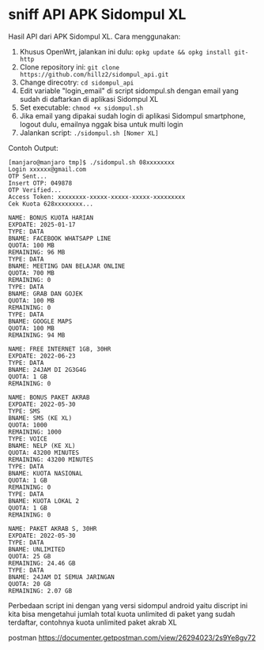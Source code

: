 # sniff API APK Sidompul XL
Hasil API dari APK Sidompul XL. Cara menggunakan:
1. Khusus OpenWrt, jalankan ini dulu: `opkg update && opkg install git-http`
2. Clone repository ini: `git clone https://github.com/hillz2/sidompul_api.git`
3. Change direcotry: `cd sidompul_api`
4. Edit variable "login_email" di script sidompul.sh dengan email yang sudah di daftarkan di aplikasi Sidompul XL
5. Set executable: `chmod +x sidompul.sh`
6. Jika email yang dipakai sudah login di aplikasi Sidompul smartphone, logout dulu, emailnya nggak bisa untuk multi login
7. Jalankan script: `./sidompul.sh [Nomer XL]`

Contoh Output:
```
[manjaro@manjaro tmp]$ ./sidompul.sh 08xxxxxxxx
Login xxxxxx@gmail.com
OTP Sent...       
Insert OTP: 049878
OTP Verified...
Access Token: xxxxxxxx-xxxxx-xxxxx-xxxxx-xxxxxxxxx
Cek Kuota 628xxxxxxxx...

NAME: BONUS KUOTA HARIAN
EXPDATE: 2025-01-17
TYPE: DATA
BNAME: FACEBOOK WHATSAPP LINE
QUOTA: 100 MB
REMAINING: 96 MB
TYPE: DATA
BNAME: MEETING DAN BELAJAR ONLINE
QUOTA: 700 MB
REMAINING: 0
TYPE: DATA
BNAME: GRAB DAN GOJEK
QUOTA: 100 MB
REMAINING: 0
TYPE: DATA
BNAME: GOOGLE MAPS
QUOTA: 100 MB
REMAINING: 94 MB

NAME: FREE INTERNET 1GB, 30HR
EXPDATE: 2022-06-23
TYPE: DATA
BNAME: 24JAM DI 2G3G4G
QUOTA: 1 GB
REMAINING: 0

NAME: BONUS PAKET AKRAB
EXPDATE: 2022-05-30
TYPE: SMS
BNAME: SMS (KE XL)
QUOTA: 1000
REMAINING: 1000
TYPE: VOICE
BNAME: NELP (KE XL)
QUOTA: 43200 MINUTES
REMAINING: 43200 MINUTES
TYPE: DATA
BNAME: KUOTA NASIONAL
QUOTA: 1 GB
REMAINING: 0
TYPE: DATA
BNAME: KUOTA LOKAL 2
QUOTA: 1 GB
REMAINING: 0

NAME: PAKET AKRAB S, 30HR
EXPDATE: 2022-05-30
TYPE: DATA
BNAME: UNLIMITED
QUOTA: 25 GB
REMAINING: 24.46 GB
TYPE: DATA
BNAME: 24JAM DI SEMUA JARINGAN
QUOTA: 20 GB
REMAINING: 2.07 GB
```

Perbedaan script ini dengan yang versi sidompul android yaitu discript ini kita bisa mengetahui jumlah total kuota unlimited di paket yang sudah terdaftar, contohnya kuota unlimited paket akrab XL

postman https://documenter.getpostman.com/view/26294023/2s9Ye8gv72

